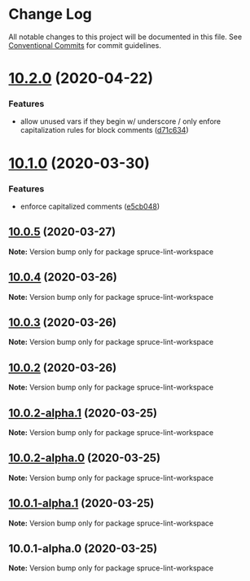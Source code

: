 # Change Log

All notable changes to this project will be documented in this file.
See [Conventional Commits](https://conventionalcommits.org) for commit guidelines.

# [10.2.0](https://github.com/sprucelabsai/spruce-lint-workspace/compare/v10.1.0...v10.2.0) (2020-04-22)


### Features

* allow unused vars if they begin w/ underscore / only enfore capitalization rules for block comments ([d71c634](https://github.com/sprucelabsai/spruce-lint-workspace/commit/d71c634))





# [10.1.0](https://github.com/sprucelabsai/spruce-lint-workspace/compare/v10.0.5...v10.1.0) (2020-03-30)


### Features

* enforce capitalized comments ([e5cb048](https://github.com/sprucelabsai/spruce-lint-workspace/commit/e5cb048))





## [10.0.5](https://github.com/sprucelabsai/spruce-lint-workspace/compare/v10.0.4...v10.0.5) (2020-03-27)

**Note:** Version bump only for package spruce-lint-workspace





## [10.0.4](https://github.com/sprucelabsai/spruce-lint-workspace/compare/v10.0.3...v10.0.4) (2020-03-26)

**Note:** Version bump only for package spruce-lint-workspace





## [10.0.3](https://github.com/sprucelabsai/spruce-lint-workspace/compare/v10.0.2...v10.0.3) (2020-03-26)

**Note:** Version bump only for package spruce-lint-workspace





## [10.0.2](https://github.com/sprucelabsai/spruce-lint-workspace/compare/v10.0.2-alpha.1...v10.0.2) (2020-03-26)

**Note:** Version bump only for package spruce-lint-workspace





## [10.0.2-alpha.1](https://github.com/sprucelabsai/spruce-lint-workspace/compare/v10.0.2-alpha.0...v10.0.2-alpha.1) (2020-03-25)

**Note:** Version bump only for package spruce-lint-workspace





## [10.0.2-alpha.0](https://github.com/sprucelabsai/spruce-lint-workspace/compare/v10.0.1-alpha.1...v10.0.2-alpha.0) (2020-03-25)

**Note:** Version bump only for package spruce-lint-workspace





## [10.0.1-alpha.1](https://github.com/sprucelabsai/spruce-lint-workspace/compare/v10.0.1-alpha.0...v10.0.1-alpha.1) (2020-03-25)

**Note:** Version bump only for package spruce-lint-workspace





## 10.0.1-alpha.0 (2020-03-25)

**Note:** Version bump only for package spruce-lint-workspace
